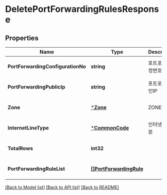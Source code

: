 # DeletePortForwardingRulesResponse

## Properties
Name | Type | Description | Notes
------------ | ------------- | ------------- | -------------
**PortForwardingConfigurationNo** | **string** | 포트포워딩설정번호 | [optional] [default to null]
**PortForwardingPublicIp** | **string** | 포트포워딩공인IP | [optional] [default to null]
**Zone** | [***Zone**](Zone.md) | ZONE | [optional] [default to null]
**InternetLineType** | [***CommonCode**](CommonCode.md) | 인터넷회선구분 | [optional] [default to null]
**TotalRows** | **int32** |  | [optional] [default to null]
**PortForwardingRuleList** | [**[]PortForwardingRule**](PortForwardingRule.md) |  | [optional] [default to null]

[[Back to Model list]](../README.md#documentation-for-models) [[Back to API list]](../README.md#documentation-for-api-endpoints) [[Back to README]](../README.md)


